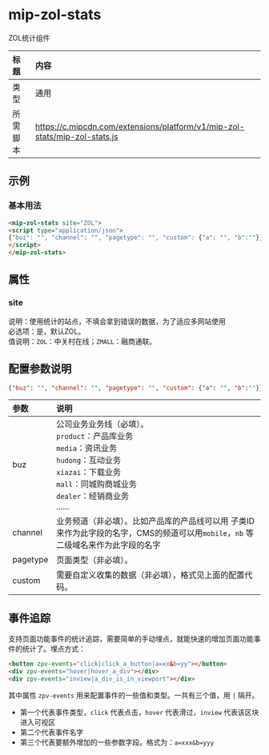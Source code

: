 # mip-zol-stats

ZOL统计组件

标题|内容
:----|:----
类型|通用
所需脚本|https://c.mipcdn.com/extensions/platform/v1/mip-zol-stats/mip-zol-stats.js

## 示例

### 基本用法
```html
<mip-zol-stats site="ZOL">
<script type="application/json">
{"buz": "", "channel": "", "pagetype": "", "custom": {"a": "", "b":""}}
</script>
</mip-zol-stats>
```

## 属性

### site

说明：使用统计的站点，不填会拿到错误的数据，为了适应多网站使用          
必选项：是，默认ZOL。     
值说明：`ZOL`：中关村在线；`ZMALL`：融商通联。      

## 配置参数说明

```json
{"buz": "", "channel": "", "pagetype": "", "custom": {"a": "", "b":""}}
```

|参数|说明|
|:----|:----|
|buz|公司业务业务线（必填）。<br>`product`：产品库业务<br>`media`：资讯业务<br>`hudong`：互动业务<br>`xiazai`：下载业务<br>`mall`：同城购商城业务<br>`dealer`：经销商业务<br>......|
|channel|业务频道（非必填）。比如产品库的产品线可以用 子类ID 来作为此字段的名字，CMS的频道可以用`mobile`，`nb` 等二级域名来作为此字段的名字|
|pagetype|页面类型（非必填）。|
|custom|需要自定义收集的数据（非必填），格式见上面的配置代码。|

## 事件追踪

支持页面功能事件的统计追踪，需要简单的手动埋点，就能快速的增加页面功能事件的统计了。埋点方式：

```html
<button zpv-events="click|click_a_button|a=xx&b=yy"></button>
<div zpv-events="hover|hover_a_div"></div>
<div zpv-events="inview|a_div_is_in_viewport"></div>
```

其中属性 `zpv-events` 用来配置事件的一些值和类型。一共有三个值，用 `|` 隔开。
- 第一个代表事件类型，`click` 代表点击，`hover` 代表滑过，`inview` 代表该区块进入可视区
- 第二个代表事件名字
- 第三个代表要额外增加的一些参数字段。格式为：`a=xxx&b=yyy`



